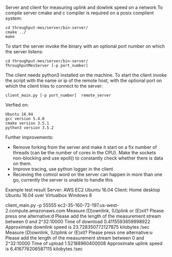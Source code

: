 Server and client for measuring uplink and dowlink speed  on a network
To compile server cmake and c compiler is required on a posix complient system:

    cd throughput-mes/server/bin-server/
    cmake ../
    make

To start the server invoke the binary with an optional port number on which the server listens:

    cd throughput-mes/server/bin-server/
    ThroughputMesServer [-p port_number]


The client needs python3 installed on the machine. To start the client invoke the script
with the name or ip of the remote host, with the optional port on which the client
tries to connect to the server:

    client_main.py [-p port_number]  remote_server


Verfied on:

    Ubuntu 16.04
    gcc version 5.4.0
    cmake version 3.5.1
    python3 version 3.5.2


Further improvements:

* Remove forking from the server and make it start on a fix number of threads
  (can be the number of cores in the CPU). Make the sockets non-blocking and use epoll()
  to constantly check whether there is data on them.
* Improve tracing, use python logger in the client
* Recieving the cotnrol word on the server can happen in more than one go, currently the
  server is unable to handle this


Example test result
Server: AWS EC2 Ubuntu 16.04
Client: Home desktop Ubuntu 16.04 over Virtualbox Windows 8

client_main.py -p 55555 ec2-35-160-72-197.us-west-2.compute.amazonaws.com
Measure (D)ownlink, (U)plink or (E)xit? Please press one alternative:d
Please add the length of the measurement stream between 0 and 2^32:10000
Time of download 0.4115593659998922
Approximate downlink speed is 23.728350772127875 kilobytes /sec
Measure (D)ownlink, (U)plink or (E)xit? Please press one alternative:u
Please add the length of the measurement stream between 0 and 2^32:10000
Time of upload 1.52188960400008
Approximate uplink speed is 6.416776206587115 kilobytes /sec
